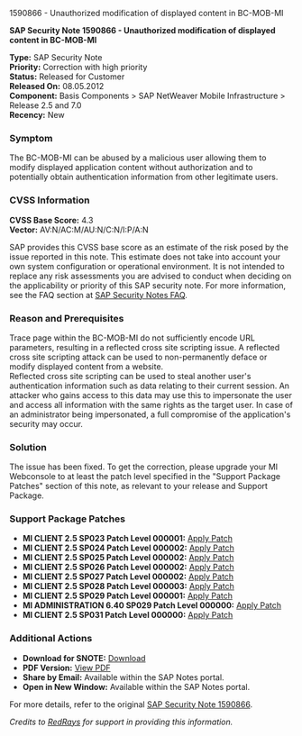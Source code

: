 1590866 - Unauthorized modification of displayed content in BC-MOB-MI

**SAP Security Note 1590866 - Unauthorized modification of displayed content in BC-MOB-MI**

**Type:** SAP Security Note  
**Priority:** Correction with high priority  
**Status:** Released for Customer  
**Released On:** 08.05.2012  
**Component:** Basis Components > SAP NetWeaver Mobile Infrastructure > Release 2.5 and 7.0  
**Recency:** New  

### Symptom
The BC-MOB-MI can be abused by a malicious user allowing them to modify displayed application content without authorization and to potentially obtain authentication information from other legitimate users.

### CVSS Information
**CVSS Base Score:** 4.3  
**Vector:** AV:N/AC:M/AU:N/C:N/I:P/A:N

SAP provides this CVSS base score as an estimate of the risk posed by the issue reported in this note. This estimate does not take into account your own system configuration or operational environment. It is not intended to replace any risk assessments you are advised to conduct when deciding on the applicability or priority of this SAP security note. For more information, see the FAQ section at [SAP Security Notes FAQ](https://service.sap.com/securitynotes/).

### Reason and Prerequisites
Trace page within the BC-MOB-MI do not sufficiently encode URL parameters, resulting in a reflected cross site scripting issue. A reflected cross site scripting attack can be used to non-permanently deface or modify displayed content from a website.  
Reflected cross site scripting can be used to steal another user's authentication information such as data relating to their current session. An attacker who gains access to this data may use this to impersonate the user and access all information with the same rights as the target user. In case of an administrator being impersonated, a full compromise of the application's security may occur.

### Solution
The issue has been fixed. To get the correction, please upgrade your MI Webconsole to at least the patch level specified in the "Support Package Patches" section of this note, as relevant to your release and Support Package.

### Support Package Patches
- **MI CLIENT 2.5 SP023 Patch Level 000001:** [Apply Patch](https://me.sap.com/sap/support/swdc/notes?cvnr=01200615320200006721&support_package=SP023&patch_level=000001)
- **MI CLIENT 2.5 SP024 Patch Level 000002:** [Apply Patch](https://me.sap.com/sap/support/swdc/notes?cvnr=01200615320200006721&support_package=SP024&patch_level=000002)
- **MI CLIENT 2.5 SP025 Patch Level 000002:** [Apply Patch](https://me.sap.com/sap/support/swdc/notes?cvnr=01200615320200006721&support_package=SP025&patch_level=000002)
- **MI CLIENT 2.5 SP026 Patch Level 000002:** [Apply Patch](https://me.sap.com/sap/support/swdc/notes?cvnr=01200615320200006721&support_package=SP026&patch_level=000002)
- **MI CLIENT 2.5 SP027 Patch Level 000002:** [Apply Patch](https://me.sap.com/sap/support/swdc/notes?cvnr=01200615320200006721&support_package=SP027&patch_level=000002)
- **MI CLIENT 2.5 SP028 Patch Level 000003:** [Apply Patch](https://me.sap.com/sap/support/swdc/notes?cvnr=01200615320200006721&support_package=SP028&patch_level=000003)
- **MI CLIENT 2.5 SP029 Patch Level 000001:** [Apply Patch](https://me.sap.com/sap/support/swdc/notes?cvnr=01200615320200006721&support_package=SP029&patch_level=000001)
- **MI ADMINISTRATION 6.40 SP029 Patch Level 000000:** [Apply Patch](https://me.sap.com/sap/support/swdc/notes?cvnr=01200314690200005070&support_package=SP029&patch_level=000000)
- **MI CLIENT 2.5 SP031 Patch Level 000000:** [Apply Patch](https://me.sap.com/sap/support/swdc/notes?cvnr=01200615320200006721&support_package=SP031&patch_level=000000)

### Additional Actions
- **Download for SNOTE:** [Download](https://notesdownloads.sap.com/note/0040000017246452017)
- **PDF Version:** [View PDF](https://me.sap.com/sap/support/sfm/notes/print/0001590866?language=en-US&token=7E1ABC77469FE556E67CD4CCAB73EB9A)
- **Share by Email:** Available within the SAP Notes portal.
- **Open in New Window:** Available within the SAP Notes portal.

For more details, refer to the original [SAP Security Note 1590866](https://me.sap.com/notes/1590866).

*Credits to [RedRays](https://redrays.io) for support in providing this information.*